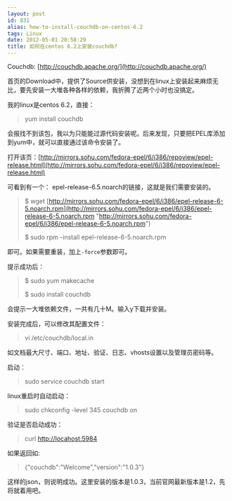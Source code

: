 ```yaml
---
layout: post
id: 831
alias: how-to-install-couchdb-on-centos-6.2
tags: Linux
date: 2012-05-01 20:58:29
title: 如何在centos 6.2上安装couchdb?
---
```


Couchdb: [http://couchdb.apache.org/](http://couchdb.apache.org/)

首页的Download中，提供了Source供安装，没想到在linux上安装起来麻烦无比，要先安装一大堆各种各样的依赖，我折腾了近两个小时也没搞定。

我的linux是centos 6.2，直接：

> <font style="background-color: #ffffff">yum install couchdb</font>

会报找不到该包，我以为只能能过源代码安装呢。后来发现，只要把EPEL库添加到yum中，就可以直接通过该命令安装了。

打开该页：[http://mirrors.sohu.com/fedora-epel/6/i386/repoview/epel-release.html](http://mirrors.sohu.com/fedora-epel/6/i386/repoview/epel-release.html)

可看到有一个： epel-release-6.5.noarch的链接，这就是我们需要安装的。

> <font style="background-color: #ffffff">$ </font>wget [http://mirrors.sohu.com/fedora-epel/6/i386/epel-release-6-5.noarch.rpm](http://mirrors.sohu.com/fedora-epel/6/i386/epel-release-6-5.noarch.rpm "http://mirrors.sohu.com/fedora-epel/6/i386/epel-release-6-5.noarch.rpm")
> 
> <font style="background-color: #ffffff">$ sudo rpm -install epel-release-6-5.noarch.rpm</font>

即可。如果需要重装，加上`-force`参数即可。

提示成功后：

> <font style="background-color: #ffffff">$ sudo yum makecache</font>
> 
> <font style="background-color: #ffffff">$ sudo install couchdb</font>

会提示一大堆依赖文件，一共有几十M。输入y下载并安装。

安装完成后，可以修改其配置文件：

> <font style="background-color: #ffffff">vi /etc/couchdb/local.in</font>

如文档最大尺寸、端口、地址、验证、日志、vhosts设置以及管理员密码等。

启动：

> <font style="background-color: #ffffff">sudo service couchdb start</font>

linux重启时自动启动：

> <font style="background-color: #ffffff">sudo chkconfig -level 345 couchdb on</font>

验证是否启动成功：

> <font style="background-color: #ffffff">curl [http://locahost:5984](http://locahost:5984)</font>

如果返回如: 

> {"couchdb":"Welcome","version":"1.0.3"}     
> 
>  

这样的json，则说明成功。这里安装的版本是1.0.3，当前官网最新版本是1.2，先将就着用吧。
